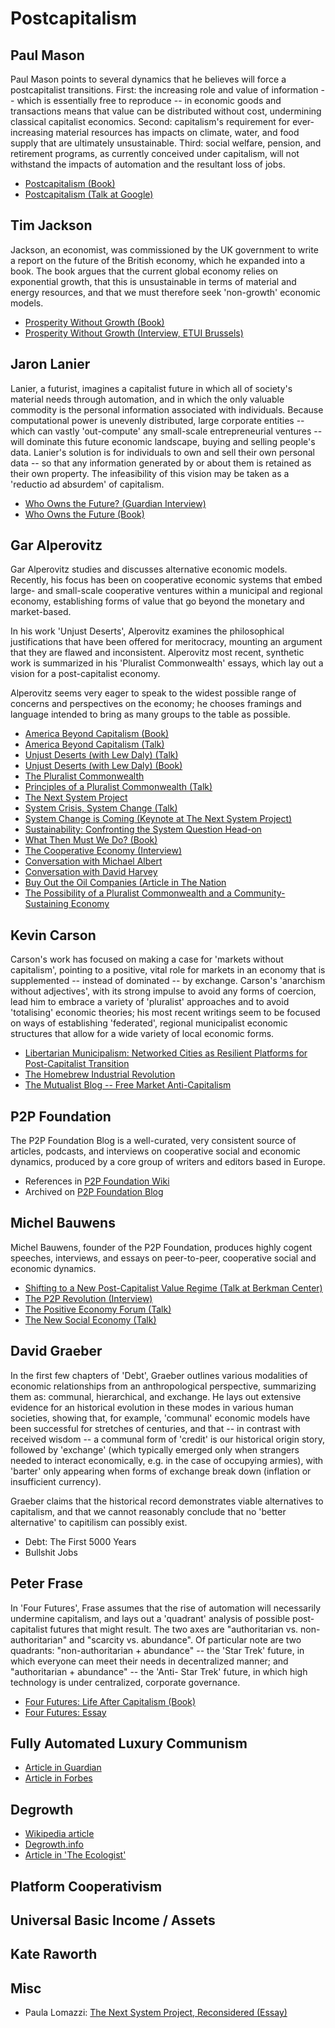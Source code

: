 # Postcapitalism

## Paul Mason

Paul Mason points to several dynamics that he believes will force a postcapitalist transitions.  First: the increasing role and value of information -- which is essentially free to reproduce -- in economic goods and transactions means that value can be distributed without cost, undermining classical capitalist economics.  Second: capitalism's requirement for ever-increasing material resources has impacts on climate, water, and food supply that are ultimately unsustainable. Third: social welfare, pension, and retirement programs, as currently conceived under capitalism, will not withstand the impacts of automation and the resultant loss of jobs.  

- [Postcapitalism (Book)](https://en.wikipedia.org/wiki/PostCapitalism:_A_Guide_to_Our_Future)
- [Postcapitalism (Talk at Google)](https://www.youtube.com/watch?v=cQyr9l22fLE)

## Tim Jackson

Jackson, an economist,  was commissioned by the UK government to write a report on the future of the British economy, which he expanded into a book.  The book argues that the current global economy relies on exponential growth, that this is unsustainable in terms of material and energy resources, and that we must therefore seek 'non-growth' economic models.

- [Prosperity Without Growth (Book)](https://timjackson.org.uk/ecological-economics/pwg/)
- [Prosperity Without Growth (Interview, ETUI Brussels)](https://www.youtube.com/watch?v=yPUogXUkr7I)

## Jaron Lanier

Lanier, a futurist, imagines a capitalist future in which all of society's material needs through automation, and in which the only valuable commodity is the personal information associated with individuals.  Because computational power is unevenly distributed, large corporate entities -- which can vastly 'out-compute' any small-scale entrepreneurial ventures -- will dominate this future economic landscape, buying and selling people's data.  Lanier's solution is for individuals to own and sell their own personal data -- so that any information generated by or about them is retained as their own property.  The infeasibility of this vision may be taken as a 'reductio ad absurdem' of capitalism. 

- [Who Owns the Future? (Guardian Interview)](https://www.theguardian.com/science/audio/2013/mar/18/science-weekly-podcast-jaron-lanier)
- [Who Owns the Future (Book)](https://www.amazon.com/Who-Owns-Future-Jaron-Lanier/dp/1451654979)

## Gar Alperovitz


Gar Alperovitz studies and discusses alternative economic models.  Recently, his focus has been on cooperative economic systems that embed large- and small-scale cooperative ventures within a municipal and regional economy, establishing forms of value that go beyond the monetary and market-based.  

In his work 'Unjust Deserts', Alperovitz examines the philosophical justifications that have been offered for meritocracy, mounting an argument that they are flawed and inconsistent. Alperovitz most recent, synthetic work is summarized in his 'Pluralist Commonwealth' essays, which lay out a vision for a post-capitalist economy.

Alperovitz seems very eager to speak to the widest possible range of concerns and perspectives on the economy; he chooses framings and language intended to bring as many groups to the table as possible.

- [America Beyond Capitalism (Book)](https://www.amazon.com/America-Beyond-Capitalism-Reclaiming-Democracy/dp/0471667307)
- [America Beyond Capitalism (Talk)](https://www.youtube.com/watch?v=j3l4PtC7iTA)
- [Unjust Deserts (with Lew Daly) (Talk)](https://www.c-span.org/video/?283236-1/unjust-deserts)
- [Unjust Deserts (with Lew Daly) (Book)](https://www.amazon.com/Unjust-Deserts-Taking-Common-Inheritance/dp/1595584021)
- [The Pluralist Commonwealth](www.pluralistcommonwealth.org)
- [Principles of a Pluralist Commonwealth (Talk)](https://www.youtube.com/watch?v=k1-Ss5h9F9k)
- [The Next System Project](https://thenextsystem.org/)
- [System Crisis, System Change (Talk)](https://www.youtube.com/watch?v=UvyLY2Vtai4)
- [System Change is Coming (Keynote at The Next System Project)](https://www.youtube.com/watch?v=QT83nyB2Gaw)
- [Sustainability: Confronting the System Question Head-on](https://www.youtube.com/watch?v=p9mF8Mxvo00)
- [What Then Must We Do? (Book)](https://www.amazon.com/What-Then-Must-We-Revolution/dp/1603585044)
- [The Cooperative Economy (Interview)](https://www.garalperovitz.com/2014/06/cooperative-economy-conversation-gar-alperovitz/)
- [Conversation with Michael Albert](https://democracycollaborative.org/content/gar-alperovitz-and-michael-albert-conversation-economic-visions-0)
- [Conversation with David Harvey](https://democracycollaborative.org/content/gar-alperovitz-and-david-harvey-conversation)
- [Buy Out the Oil Companies (Article in The Nation](https://www.thenation.com/article/the-policy-weapon-climate-activists-need/)
- [The Possibility of a Pluralist Commonwealth and a Community-Sustaining Economy](https://www.jstor.org/stable/10.5325/goodsociety.22.1.0001?seq=1#page_scan_tab_contents)

## Kevin Carson

Carson's work has focused on making a case for 'markets without capitalism', pointing to a positive, vital role for markets in an economy that is supplemented -- instead of dominated -- by exchange.   Carson's 'anarchism without adjectives', with its strong impulse to avoid any forms of coercion, lead him to embrace a variety of 'pluralist' approaches and to avoid 'totalising' economic theories; his most recent writings seem to be focused on ways of establishing 'federated', regional municipalist economic structures that allow for a wide variety of local economic forms.

- [Libertarian Municipalism: Networked Cities as Resilient Platforms for Post-Capitalist Transition](https://c4ss.org/content/50407)
- [The Homebrew Industrial Revolution](https://homebrewindustrialrevolution.wordpress.com/)
- [The Mutualist Blog -- Free Market Anti-Capitalism](http://mutualist.blogspot.com/)

## P2P Foundation

The P2P Foundation Blog is a well-curated, very consistent source of articles, podcasts, and interviews on cooperative social and economic dynamics, produced by a core group of writers and editors based in Europe.

- References in [P2P Foundation Wiki](http://wiki.p2pfoundation.net/Category:Post-Capitalism)
- Archived on [P2P Foundation Blog](https://blog.p2pfoundation.net/tag/post-capitalism)


## Michel Bauwens

Michel Bauwens, founder of the P2P Foundation, produces highly cogent speeches, interviews, and essays on peer-to-peer, cooperative social and economic dynamics. 

- [Shifting to a New Post-Capitalist Value Regime (Talk at Berkman Center)](https://www.youtube.com/watch?v=CltUp19s9lc)
- [The P2P Revolution (Interview)](https://www.youtube.com/watch?v=IqlRAjauetw)
- [The Positive Economy Forum (Talk)](https://www.youtube.com/watch?v=IqlRAjauetw)
- [The New Social Economy (Talk)](https://www.youtube.com/watch?v=6FRG_dpETlw)

## David Graeber

In the first few chapters of 'Debt', Graeber outlines various modalities of economic relationships from an anthropological perspective, summarizing them as: communal, hierarchical, and exchange.  He lays out extensive evidence for an historical evolution in these modes in various human societies, showing that, for example, 'communal' economic models have been successful for stretches of centuries, and that -- in contrast with received wisdom -- a communal form of 'credit' is our historical origin story, followed by 'exchange' (which typically emerged only when strangers needed to interact economically, e.g. in the case of occupying armies), with 'barter' only appearing when forms of exchange break down (inflation or insufficient currency).  

Graeber claims that the historical record demonstrates viable alternatives to capitalism, and that we cannot reasonably conclude that no 'better alternative' to capitilism can possibly exist.


- Debt: The First 5000 Years
- Bullshit Jobs


## Peter Frase

In 'Four Futures', Frase assumes that the rise of automation will necessarily undermine capitalism, and lays out a 'quadrant' analysis of possible post-capitalist futures that might result.  The two axes are "authoritarian vs. non-authoritarian" and "scarcity vs. abundance".  Of particular note are two quadrants:  "non-authoritarian + abundance" -- the 'Star Trek' future, in which everyone can meet their needs in decentralized manner; and "authoritarian + abundance" -- the 'Anti- Star Trek' future, in which high technology is under centralized, corporate governance.   

- [Four Futures: Life After Capitalism (Book)](https://www.amazon.com/Four-Futures-After-Capitalism-Jacobin/dp/1781688133)
- [Four Futures: Essay](https://www.jacobinmag.com/2011/12/four-futures)

## Fully Automated Luxury Communism

- [Article in Guardian](https://www.theguardian.com/sustainable-business/2015/mar/18/fully-automated-luxury-communism-robots-employment)
- [Article in Forbes](https://www.forbes.com/sites/bernardmarr/2016/06/30/are-we-headed-for-automated-luxury-communism/)

## Degrowth

- [Wikipedia article](https://en.wikipedia.org/wiki/Degrowth)
- [Degrowth.info](https://www.degrowth.info/en/what-is-degrowth/)
- [Article in 'The Ecologist'](https://theecologist.org/2018/mar/27/rise-and-future-degrowth-movement)

## Platform Cooperativism

## Universal Basic Income / Assets

## Kate Raworth

## Misc

- Paula Lomazzi: [The Next System Project, Reconsidered (Essay)](https://www.resilience.org/stories/2017-02-17/the-next-system-project-reconsidered/)

